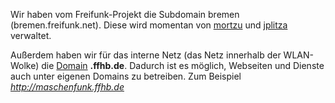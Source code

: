 Wir haben vom Freifunk-Projekt die Subdomain bremen (bremen.freifunk.net). Diese wird momentan von [mortzu](mailto:me@mortzu.de) und [jplitza](mailto:janphilipp@litza.de) verwaltet.

Außerdem haben wir für das interne Netz (das Netz innerhalb der WLAN-Wolke) die [Domain](https://de.wikipedia.org/wiki/Domain "Domain") **.ffhb.de**. 
Dadurch ist es möglich, Webseiten und Dienste auch unter eigenen Domains zu betreiben. Zum Beispiel *http://maschenfunk.ffhb.de*

